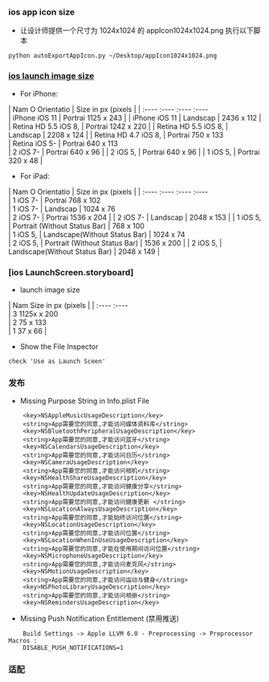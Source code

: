 ### ios app icon size

* 让设计师提供一个尺寸为 1024x1024 的 appIcon1024x1024.png 执行以下脚本
```
python autoExportAppIcon.py ~/Desktop/appIcon1024x1024.png
```

### [ios launch image size](https://developer.apple.com/design/human-interface-guidelines/ios/icons-and-images/launch-screen/)

* For iPhone:

| Nam     O     Orientatio    | Size in px (pixels    |
| :----     :----     :----     :----    
| iPhone      iOS 11    | Portrai     1125 x 243    |
| iPhone      iOS 11    | Landscap    | 2436 x 112    |
| Retina HD 5.5     iOS 8,    | Portrai     1242 x 220    |
| Retina HD 5.5     iOS 8,    | Landscap    | 2208 x 124    |
| Retina HD 4.7     iOS 8,    | Portrai     750 x 133     
| Retina      iOS 5-    | Portrai     640 x 113     
| 2     iOS 7-    | Portrai     640 x 96    | 
| 2     iOS 5,    | Portrai     640 x 96    | 
| 1     iOS 5,    | Portrai     320 x 48    | 

* For iPad:

| Nam     O     Orientatio    | Size in px (pixels    |
| :----     :----     :----     :----    
| 1     iOS 7-    | Portrai     768 x 102    
| 1     iOS 7-    | Landscap    | 1024 x 76    
| 2     iOS 7-    | Portrai     1536 x 204    |
| 2     iOS 7-    | Landscap    | 2048 x 153    |
| 1     iOS 5,    | Portrait (Without Status Bar) | 768 x 100    
| 1     iOS 5,    | Landscape(Without Status Bar) | 1024 x 74    
| 2     iOS 5,    | Portrait (Without Status Bar) | 1536 x 200    |
| 2     iOS 5,    | Landscape(Without Status Bar) | 2048 x 149    |


### [ios LaunchScreen.storyboard]

* launch image size

| Nam     Size in px (pixels    |
| :----     :----    
| 3     1125x x 200     
| 2     75    x 133     
| 1     37    x 66    | 

* Show the File Inspector
```
check 'Use as Launch Sceen'

```

### 发布

* Missing Purpose String in Info.plist File
```
    <key>NSAppleMusicUsageDescription</key>
    <string>App需要您的同意,才能访问媒体资料库</string>
    <key>NSBluetoothPeripheralUsageDescription</key>
    <string>App需要您的同意,才能访问蓝牙</string>
    <key>NSCalendarsUsageDescription</key>
    <string>App需要您的同意,才能访问日历</string>
    <key>NSCameraUsageDescription</key>
    <string>App需要您的同意,才能访问相机</string>
    <key>NSHealthShareUsageDescription</key>
    <string>App需要您的同意,才能访问健康分享</string>
    <key>NSHealthUpdateUsageDescription</key>
    <string>App需要您的同意,才能访问健康更新 </string>
    <key>NSLocationAlwaysUsageDescription</key>
    <string>App需要您的同意,才能始终访问位置</string>
    <key>NSLocationUsageDescription</key>
    <string>App需要您的同意,才能访问位置</string>
    <key>NSLocationWhenInUseUsageDescription</key>
    <string>App需要您的同意,才能在使用期间访问位置</string>
    <key>NSMicrophoneUsageDescription</key>
    <string>App需要您的同意,才能访问麦克风</string>
    <key>NSMotionUsageDescription</key>
    <string>App需要您的同意,才能访问运动与健身</string>
    <key>NSPhotoLibraryUsageDescription</key>
    <string>App需要您的同意,才能访问相册</string>
    <key>NSRemindersUsageDescription</key>
```
* Missing Push Notification Entitlement (禁用推送)
```
    Build Settings -> Apple LLVM 6.0 - Preprocessing -> Preprocessor Macros :
    DISABLE_PUSH_NOTIFICATIONS=1
```

### 适配








